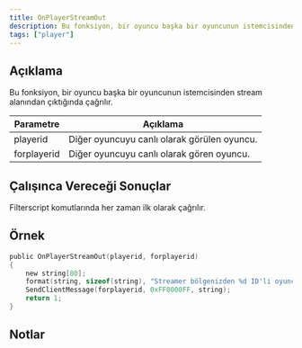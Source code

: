 ```yaml
---
title: OnPlayerStreamOut
description: Bu fonksiyon, bir oyuncu başka bir oyuncunun istemcisinden stream alanından çıktığında çağrılır.
tags: ["player"]
---
```


## Açıklama

Bu fonksiyon, bir oyuncu başka bir oyuncunun istemcisinden stream alanından çıktığında çağrılır.

| Parametre   | Açıklama                                        |
| ----------- | ----------------------------------------------- |
| playerid    | Diğer oyuncuyu canlı olarak görülen oyuncu.     |
| forplayerid | Diğer oyuncuyu canlı olarak gören oyuncu.       |

## Çalışınca Vereceği Sonuçlar

Filterscript komutlarında her zaman ilk olarak çağrılır.

## Örnek

```c
public OnPlayerStreamOut(playerid, forplayerid)
{
    new string[80];
    format(string, sizeof(string), "Streamer bölgenizden %d ID'li oyuncu kaldırıldı.", playerid);
    SendClientMessage(forplayerid, 0xFF0000FF, string);
    return 1;
}
```

## Notlar

<TipNPCCallbacks />
